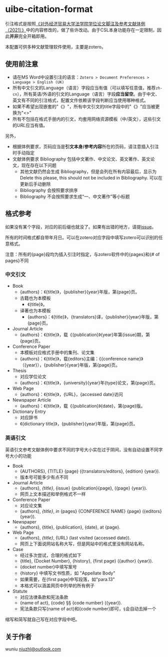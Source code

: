 # uibe-citation-format

引注格式是按照[《对外经济贸易大学法学院学位论文脚注及参考文献体例（2021）》](http://law.uibe.edu.cn/jwjx/jwgg/ss/091c012043a64aff8e7ad1d64256d933.htm)中的内容修改的，做了些许改动。由于CSL本身功能存在一定限制，因此**并非**完全开箱即用。

本配置可供多种文献管理软件使用，主要是zotero。

## 使用前注意

- 请在MS Word中设置引注的语言：`Zotero > Document Preferences > Language > English (UK)`
- 所有中文引文的Language（语言）字段应当有值（可以填写任意值，推荐`zh-cn`），所有英语/外语的引文的Language（语言）字段**应当留空**。由于中文、英文有不同的引注格式，配置文件依赖该字段判断应当使用哪种格式。
- 如果不希望出现嵌套的"《》"，所有中文引文的title字段中的"《》"应当被更换为"<>"
- 所有不包括在格式手册内的引文，均套用网络资源模板（中/英文），这些引文的*URL*应当有值。

另外，

- 根据体例要求，页码应当是**引文本身/参考内容**所在的页码，请注意插入引注时手动指定
- 文献体例要求 Bibliography 包括中文著作、中文论文、英文著作、英文论文，现在存在以下问题
  - 其他文献仍然会生成 Bibliography，但是会列在所有内容最后，显示为 Delete this please, this should not be included in Bibliography. 可以在更新后手动删除
  - Bibliography 会按照要求排序
  - Bibliography 不会按照要求生成“一、中文著作”等小标题

## 格式参考

如果没有某个字段，对应的前后缀也就没了。如果有出错的地方，请提[issue](https://github.com/wunewww/uibe-law-citation-format/issues)。

所有的时间格式都自带年月日。可以在zotero对应字段中填写zotero可以识别的任意格式。

注意：所有的{page}段均为插入引注时指定，与zotero软件中的{pages}和{# of pages}不同

### 中文引文

- Book
  - {authors}：《{title}》，{publisher}{year}年版，第{page}页。
  - 古籍也为本模板
    - 《{title}》。
  - 译著也为本模板
    - {authors}：《{title}》，{translators}译，{publisher}{year}年版，第{page}页。
- Journal Article
  - {authors}：《{title}》，载《{publication}》{year}年第{issue}期，第{page}页。
- Conference Paper
  - 本模板对应格式手册中的集刊、论文集
  - {authors}：《{title}》，载{editors}主编：《{conference name}》（{year}），{publisher}{year}年版，第{page}页。
- Thesis
  - 对应学位论文
  - {authors}：《{title}》，{university}{year}年{type}论文，第{page}页。
- Web Page
  - {authors}：《{title}》，{URL}，{accessed date}访问
- Newspaper Article
  - {authors}：《{title}》，载《{publication}》{date}，第{page}版。
- Dictionary Entry
  - 对应辞书
  - 《{dictionary title}》，{publisher}{year}年版，第{page}页。

### 英语引文

英语引文参考文献体例中要求不同的字号大小实在过于阴间，没有自动设置不同字号大小的功能

- Book
  - {AUTHORS}, {TITLE} {page} ({translators/editors}, {edition} {year}).
  - 版本号可能多少有点不同
- Journal Article
  - {authors}, *{title}*, {issue} {publication}{page}, ({page} {year}).
  - 网页上文本描述和举例格式不一样
- Conference Paper
  - 对应论文集
  - {authors}, *{title}*, *in* {pages} {CONFERENCE NAME} {page} ({editors} {year}).
- Newspaper
  - {authors}, {title}, {publication}, {date}, at {page}.
- Web Page
  - {authors}, *{title}*, {URL} (last visited {accessed date}).
  - 网页上下面说网站名称大写，但是网站中的格式里没有网站名称。
- Case
  - 经过多次尝试，合理的格式如下
  - {title}, {Docket Number}, {history}, {first page} ({author} {year}).
  - {docket number}中填写案号
  - {history} 中填写文书性质，如 "Appellate Body"
  - 如果需要，在{first page}中写段落，如"para.13"
  - 本格式可以涵盖网页中列举的所有例子
- Statute
  - 对应法律条款和宪法条款
  - {name of act}, {code} §§ {code number} ({year}).
  - 宪法条款只写{name of act}和{code number}即可，`§`会自动去掉一个

缩写和简写就自己写在对应字段中吧。

## 关于作者

wuniu <niuzhl@outlook.com>
